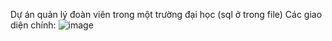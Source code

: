 Dự án quản lý đoàn viên trong một trường đại học
(sql ở trong file)
Các giao diện chính:
![image](https://github.com/user-attachments/assets/1abc7014-1350-4ffb-99d9-3fb7be42842a)

